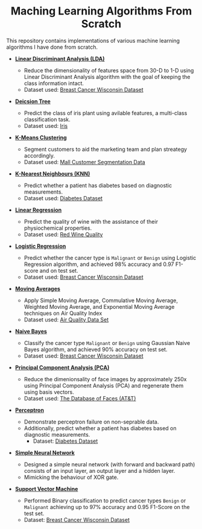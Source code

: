 <h1 align=center>
    Maching Learning Algorithms From Scratch
</h1>

This repository contains implementations of various machine learning algorithms I have done from scratch.

* [**Linear Discriminant Analysis (LDA)**](LDA)
    - Reduce the dimensionality of features space from 30-D to 1-D using Linear Discriminant Analysis algorithm with the goal of keeping the class information intact.
    - Dataset used: [Breast Cancer Wisconsin Dataset](https://www.kaggle.com/datasets/uciml/breast-cancer-wisconsin-data)

* [**Deicsion Tree**](Decision-Tree)
    - Predict the class of iris plant using avilable features, a multi-class classification task.
    - Dataset used: [Iris](https://archive.ics.uci.edu/dataset/53/iris)

* [**K-Means Clustering**](K-Means-Clustering)
    - Segment customers to aid the marketing team and plan streategy accordingly.
    - Dataset used: [Mall Customer Segmentation Data](https://www.kaggle.com/datasets/vjchoudhary7/customer-segmentation-tutorial-in-python/data)

* [**K-Nearest Neighbours (KNN)**](K-Nearest-Neighbours)
    - Predict whether a patient has diabetes based on diagnostic measurements.
    - Dataset used: [Diabetes Dataset](https://www.kaggle.com/datasets/mathchi/diabetes-data-set)

* [**Linear Regression**](Linear-Regression)
    - Predict the quality of wine with the assistance of their physiochemical properties.
    - Dataset used: [Red Wine Quality](https://archive.ics.uci.edu/ml/datasets/wine+quality)

* [**Logistic Regression**](Logistic-Regression)
    - Predict whether the cancer type is `Malignant` or `Benign` using Logistic Regression algorithm, and achieved 98% accuracy and 0.97 F1-score and on test set.
    - Dataset used: [Breast Cancer Wisconsin Dataset](https://www.kaggle.com/datasets/uciml/breast-cancer-wisconsin-data)

* [**Moving Averages**](Moving-Averages)
    - Apply Simple Moving Average, Commulative Moving Average, Weighted Moving Average, and Exponential Moving Average techniques on Air Quality Index
    - Dataset used: [Air Quality Data Set](https://archive.ics.uci.edu/ml/datasets/Air+Quality)

* [**Naive Bayes**](Naive_Bayes)
    - Classify the cancer type `Malignant` or `Benign` using Gaussian Naive Bayes algorithm, and achieved 90% accuracy on test set.
    - Dataset used: [Breast Cancer Wisconsin Dataset](https://www.kaggle.com/datasets/uciml/breast-cancer-wisconsin-data)

* [**Principal Component Analysis (PCA)**](PCA)
    - Reduce the dimenionsality of face images by approximately 250x using Principal Component Analysis (PCA) and regenerate them using basis vectors.
    - Dataset used: [The Database of Faces (AT&T)](https://git-disl.github.io/GTDLBench/datasets/att_face_dataset)

* [**Perceptron**](Perceptron)
    - Demonstrate perceptron failure on non-seprable data.
    - Additionally, predict whether a patient has diabetes based on diagnostic measurements.
        - Dataset: [Diabetes Dataset](https://www.kaggle.com/datasets/mathchi/diabetes-data-set)

* [**Simple Neural Network**](Simple-Neural-Network)
    - Designed a simple neural network (with forward and backward path) consists of an input layer, an output layer and a hidden layer.
    - Mimicking the behaviour of XOR gate.

* [**Support Vector Machine**](SVM)
    - Performed Binary classification to predict cancer types `Benign` or `Malignant` achieving up to 97% accuracy and 0.95 F1-Score on the test set.
    - Dataset: [Breast Cancer Wisconsin Dataset](https://www.kaggle.com/datasets/uciml/breast-cancer-wisconsin-data)
